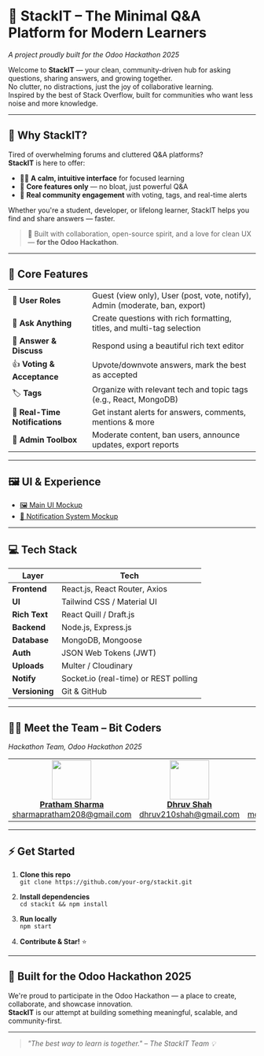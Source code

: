 # 🚀 StackIT – The Minimal Q&A Platform for Modern Learners  
*A project proudly built for the Odoo Hackathon 2025*

Welcome to **StackIT** — your clean, community-driven hub for asking questions, sharing answers, and growing together.  
No clutter, no distractions, just the joy of collaborative learning.  
Inspired by the best of Stack Overflow, built for communities who want less noise and more knowledge.

---

## 🙋 Why StackIT?

Tired of overwhelming forums and cluttered Q&A platforms?  
**StackIT** is here to offer:

- 🧘‍♂️ **A calm, intuitive interface** for focused learning  
- 🎯 **Core features only** — no bloat, just powerful Q&A  
- 🤝 **Real community engagement** with voting, tags, and real-time alerts  

Whether you're a student, developer, or lifelong learner, StackIT helps you find and share answers — faster.

> 🏁 Built with collaboration, open-source spirit, and a love for clean UX — **for the Odoo Hackathon**.

---

## 🌟 Core Features

|  |  |
|---|---|
| 🔐 **User Roles** | Guest (view only), User (post, vote, notify), Admin (moderate, ban, export) |
| 📝 **Ask Anything** | Create questions with rich formatting, titles, and multi-tag selection |
| 💬 **Answer & Discuss** | Respond using a beautiful rich text editor |
| 👍 **Voting & Acceptance** | Upvote/downvote answers, mark the best as accepted |
| 🏷️ **Tags** | Organize with relevant tech and topic tags (e.g., React, MongoDB) |
| 🔔 **Real-Time Notifications** | Get instant alerts for answers, comments, mentions & more |
| 🧰 **Admin Toolbox** | Moderate content, ban users, announce updates, export reports |

---

## 🖼️ UI & Experience

- [🖼️ Main UI Mockup](https://link.excalidraw.com/l/65VNwvy7c4X/8bM86GXnnUN)  
- [🔔 Notification System Mockup](https://link.excalidraw.com/l/65VNwvy7c4X/9mhEahV0MQg)

---

## 💻 Tech Stack

| Layer         | Tech                                   |
|---------------|----------------------------------------|
| **Frontend**  | React.js, React Router, Axios          |
| **UI**        | Tailwind CSS / Material UI             |
| **Rich Text** | React Quill / Draft.js                 |
| **Backend**   | Node.js, Express.js                    |
| **Database**  | MongoDB, Mongoose                      |
| **Auth**      | JSON Web Tokens (JWT)                  |
| **Uploads**   | Multer / Cloudinary                    |
| **Notify**    | Socket.io (real-time) or REST polling  |
| **Versioning**| Git & GitHub                           |

---

## 👨‍💻 Meet the Team – Bit Coders  
*Hackathon Team, Odoo Hackathon 2025*

<table>
  <tr>
    <td align="center">
      <a href="https://github.com/pratham4434">
        <img src="https://avatars.githubusercontent.com/u/100030051?v=4" width="80"/><br/>
        <b>Pratham Sharma</b>
      </a><br/>
      <a href="mailto:sharmapratham208@gmail.com">sharmapratham208@gmail.com</a>
    </td>
    <td align="center">
      <a href="https://github.com/Dhruv-2103">
        <img src="https://avatars.githubusercontent.com/u/103915592?v=4" width="80"/><br/>
        <b>Dhruv Shah</b>
      </a><br/>
      <a href="mailto:dhruv210shah@gmail.com">dhruv210shah@gmail.com</a>
    </td>
    <td align="center">
      <img src="https://avatars.githubusercontent.com/u/121177570?v=4" width="80"/><br/>
      <b>Mohib Ali Solanki</b><br/>
      <a href="mailto:mohibsolanki@gmail.com">mohibsolanki@gmail.com</a>
    </td>
    <td align="center">
      <a href="https://github.com/P47Parzival">
        <img src="https://avatars.githubusercontent.com/u/109059409?v=4" width="80"/><br/>
        <b>Dhruv Mali</b>
      </a><br/>
      <a href="mailto:dhruvmali9039@gmail.com">dhruvmali9039@gmail.com</a>
    </td>
  </tr>
</table>

---

## ⚡ Get Started

1. **Clone this repo**  
   `git clone https://github.com/your-org/stackit.git`

2. **Install dependencies**  
   `cd stackit && npm install`

3. **Run locally**  
   `npm start`

4. **Contribute & Star!** ⭐

---

## 🏁 Built for the Odoo Hackathon 2025

We're proud to participate in the Odoo Hackathon — a place to create, collaborate, and showcase innovation.  
**StackIT** is our attempt at building something meaningful, scalable, and community-first.

---

> *"The best way to learn is together." – The StackIT Team 💡*
